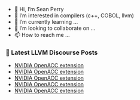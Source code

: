 - 👋 Hi, I’m Sean Perry
- 👀 I’m interested in compilers (c++, COBOL, llvm)
- 🌱 I’m currently learning ...
- 💞️ I’m looking to collaborate on ...
- 📫 How to reach me ...

<!---
s66perry/s66perry is a ✨ special ✨ repository because its `README.md` (this file) appears on your GitHub profile.
You can click the Preview link to take a look at your changes.
--->
### 📕 Latest LLVM Discourse Posts

<!-- DISCOURSE-LLVM:START -->
- [NVIDIA OpenACC extension](https://discourse.llvm.org/t/nvidia-openacc-extension/61260#post_5)
- [NVIDIA OpenACC extension](https://discourse.llvm.org/t/nvidia-openacc-extension/61260#post_4)
- [NVIDIA OpenACC extension](https://discourse.llvm.org/t/nvidia-openacc-extension/61260#post_3)
- [NVIDIA OpenACC extension](https://discourse.llvm.org/t/nvidia-openacc-extension/61260#post_2)
- [NVIDIA OpenACC extension](https://discourse.llvm.org/t/nvidia-openacc-extension/61260#post_1)
<!-- DISCOURSE-LLVM:END -->

